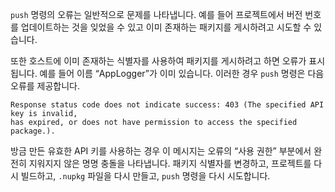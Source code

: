 `push` 명령의 오류는 일반적으로 문제를 나타냅니다. 예를 들어 프로젝트에서 버전 번호를 업데이트하는 것을 잊었을 수 있고 이미 존재하는 패키지를 게시하려고 시도할 수 있습니다.

또한 호스트에 이미 존재하는 식별자를 사용하여 패키지를 게시하려고 하면 오류가 표시됩니다. 예를 들어 이름 “AppLogger”가 이미 있습니다. 이러한 경우 `push` 명령은 다음 오류를 제공합니다.

```output
Response status code does not indicate success: 403 (The specified API key is invalid,
has expired, or does not have permission to access the specified package.).
```

방금 만든 유효한 API 키를 사용하는 경우 이 메시지는 오류의 “사용 권한” 부분에서 완전히 지워지지 않은 명명 충돌을 나타냅니다. 패키지 식별자를 변경하고, 프로젝트를 다시 빌드하고, `.nupkg` 파일을 다시 만들고, `push` 명령을 다시 시도합니다.